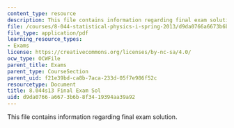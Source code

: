 ```yaml
---
content_type: resource
description: This file contains information regarding final exam solution.
file: /courses/8-044-statistical-physics-i-spring-2013/d9da0766a6673b6b8f3419394aa39a92_MIT8_044S13_Final_s.pdf
file_type: application/pdf
learning_resource_types:
- Exams
license: https://creativecommons.org/licenses/by-nc-sa/4.0/
ocw_type: OCWFile
parent_title: Exams
parent_type: CourseSection
parent_uid: f21e39bd-ca8b-7aca-233d-05f7e986f52c
resourcetype: Document
title: 8.044s13 Final Exam Sol
uid: d9da0766-a667-3b6b-8f34-19394aa39a92
---
```

This file contains information regarding final exam solution.
